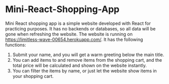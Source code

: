 # Mini-React-Shopping-App
Mini React shopping app is a simple website developed with React for practicing purposes. It has no backends or databases, so all data will be gone when refreshing the website. The website is running on https://limitless-wave-00654.herokuapp.com/. It has the following functions:
1. Submit your name, and you will get a warm greeting below the main title.
2. You can add items to and remove items from the shopping cart, and the total price will be calculated and shown on the website instantly.
3. You can filter the items by name, or just let the website show items in your shopping cart.
